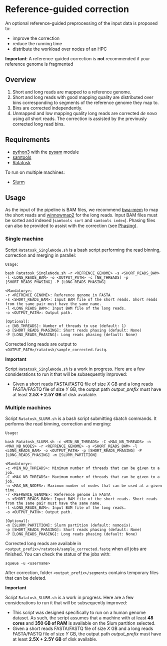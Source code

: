 # Reference-guided correction

An optional reference-guided preprocessing of the input data is proposed to:
- improve the correction
- reduce the running time
- distribute the workload over nodes of an HPC

**Important**: A reference-guided correction is **not** recommended if your reference genome is fragmented

## Overview

1. Short and long reads are mapped to a reference genome.
2. Short and long reads with good mapping quality are distributed over bins corresponding to segments of the reference genome they map to.
3. Bins are corrected independently.
4. Unmapped and low mapping quality long reads are corrected *de novo* using all short reads. The correction is assisted by the previously corrected long read bins.

## Requirements

* [python3](https://python.org) with the [pysam](https://pysam.readthedocs.io) module
* [samtools](https://htslib.org)
* [Ratatosk](https://github.com/GuillaumeHolley/Ratatosk)

To run on multiple machines:

* [Slurm](https://slurm.schedmd.com)

## Usage

As the input of the pipeline is BAM files, we recommend [bwa-mem](https://github.com/lh3/bwa) to map the short reads and [winnowmap2](https://github.com/marbl/Winnowmap) for the long reads. Input BAM files must be sorted and indexed (`samtools sort` and `samtools index`). Phasing files can also be provided to assist with the correction (see [Phasing](https://github.com/DecodeGenetics/Ratatosk/tree/master/phasing.md)).

### Single machine

Script `Ratatosk_SingleNode.sh` is a bash script performing the read binning, correction and merging in parallel:
```
Usage:

bash Ratatosk_SingleNode.sh -r <REFRENCE_GENOME> -s <SHORT_READS_BAM> -l <LONG_READS_BAM> -o <OUTPUT_PATH> -c [NB_THREADS] -p [SHORT_READS_PHASING] -P [LONG_READS_PHASING]

<Mandatory>: 
-r <REFRENCE_GENOME>: Reference genome in FASTA
-s <SHORT_READS_BAM>: Input BAM file of the short reads. Short reads from the same pair must have the same name.
-l <LONG_READS_BAM>: Input BAM file of the long reads.
-o <OUTPUT_PATH>: Output path.

[Optional]: 
-c [NB_THREADS]: Number of threads to use (default: 1)
-p [SHORT_READS_PHASING]: Short reads phasing (default: None)
-P [LONG_READS_PHASING]: Long reads phasing (default: None)
```

Corrected long reads are output to `<OUTPUT_PATH>/ratatosk/sample_corrected.fastq`.

**Important**

Script `Ratatosk_SingleNode.sh` is a work in progress. Here are a few considerations to run it that will be subsequently improved:

- Given a short reads FASTA/FASTQ file of size *X* GB and a long reads FASTA/FASTQ file of size *Y* GB, the output path *output_prefix* must have at least **2.5X + 2.5Y GB** of disk available.

### Multiple machines

Script `Ratatosk_SLURM.sh` is a bash script submitting sbatch commands. It performs the read binning, correction and merging:
```
Usage:

bash Ratatosk_SLURM.sh -c <MIN_NB_THREADS> -C <MAX_NB_THREADS> -n <MAX_NB_NODES> -r <REFRENCE_GENOME> -s <SHORT_READS_BAM> -l <LONG_READS_BAM> -o <OUTPUT_PATH> -p [SHORT_READS_PHASING] -P [LONG_READS_PHASING] -m [SLURM_PARTITION]

<Mandatory>: 
-c <MIN_NB_THREADS>: Minimum number of threads that can be given to a job.
-C <MAX_NB_THREADS>: Maximum number of threads that can be given to a job.
-n <MAX_NB_NODES>: Maximum number of nodes that can be used at a given time.
-r <REFRENCE_GENOME>: Reference genome in FASTA
-s <SHORT_READS_BAM>: Input BAM file of the short reads. Short reads from the same pair must have the same name.
-l <LONG_READS_BAM>: Input BAM file of the long reads.
-o <OUTPUT_PATH>: Output path.

[Optional]: 
-m [SLURM_PARTITION]: Slurm partition (default: nomosix).
-p [SHORT_READS_PHASING]: Short reads phasing (default: None)
-P [LONG_READS_PHASING]: Long reads phasing (default: None)
```

Corrected long reads are available in `<output_prefix>/ratatosk/sample_corrected.fastq` when all jobs are finished. You can check the status of the jobs with:
```
squeue -u <username>
```
After correction, folder `<output_prefix>/segments` contains temporary files that can be deleted.


**Important**

Script `Ratatosk_SLURM.sh` is a work in progress. Here are a few considerations to run it that will be subsequently improved:

- This script was designed specifically to run on a human genome dataset. As such, the script assumes that a machine with at least **48 cores** and **350 GB of RAM** is available on the Slum partition selected.
- Given a short reads FASTA/FASTQ file of size *X* GB and a long reads FASTA/FASTQ file of size *Y* GB, the output path *output_prefix* must have at least **2.5X + 2.5Y GB** of disk available.